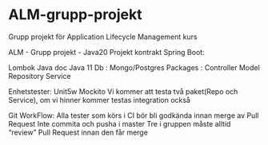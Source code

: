 # ALM-grupp-projekt
Grupp projekt för Application Lifecycle Management kurs

ALM - Grupp projekt - Java20
Projekt kontrakt
Spring Boot:

Lombok
Java doc
Java 11
Db : Mongo/Postgres
Packages :
Controller
Model
Repository
Service

Enhetstester:
Unit5w
Mockito
Vi kommer att testa två paket(Repo och Service), om vi hinner kommer testas integration också

Git WorkFlow:
Alla tester som körs i CI bör bli godkända innan merge av Pull Request
Inte commita och pusha i master
Tre i gruppen måste alltid “review” Pull Request innan den får merge

